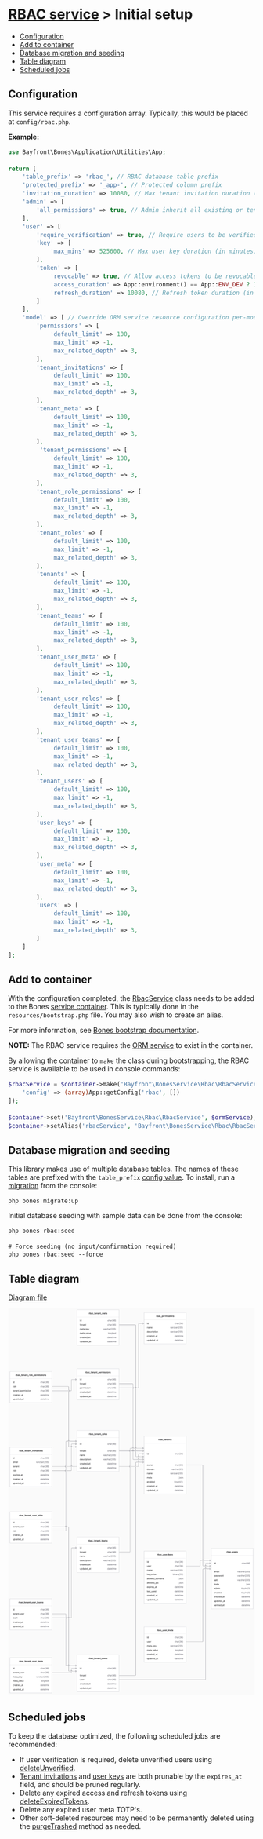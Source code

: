 # [RBAC service](README.md) > Initial setup

- [Configuration](#configuration)
- [Add to container](#add-to-container)
- [Database migration and seeding](#database-migration-and-seeding)
- [Table diagram](#table-diagram)
- [Scheduled jobs](#scheduled-jobs)

## Configuration

This service requires a configuration array.
Typically, this would be placed at `config/rbac.php`.

**Example:**

```php
use Bayfront\Bones\Application\Utilities\App;

return [
    'table_prefix' => 'rbac_', // RBAC database table prefix
    'protected_prefix' => '_app-', // Protected column prefix
    'invitation_duration' => 10080, // Max tenant invitation duration (in minutes), 0 for unlimited: 10080 = 7 days
    'admin' => [
        'all_permissions' => true, // Admin inherit all existing or tenant permissions? False to inherit all tenant permissions
    ],
    'user' => [
        'require_verification' => true, // Require users to be verified to authenticate
        'key' => [
            'max_mins' => 525600, // Max user key duration (in minutes), 0 for unlimited: 525600 = 365 days
        ],
        'token' => [
            'revocable' => true, // Allow access tokens to be revocable? This requires a database query to validate each request
            'access_duration' => App::environment() == App::ENV_DEV ? 10080 : 15, // Access token duration (in minutes)
            'refresh_duration' => 10080, // Refresh token duration (in minutes): 10080 = 7 days
        ]
    ],
    'model' => [ // Override ORM service resource configuration per-model (optional)
        'permissions' => [
            'default_limit' => 100,
            'max_limit' => -1,
            'max_related_depth' => 3,
        ],
        'tenant_invitations' => [
            'default_limit' => 100,
            'max_limit' => -1,
            'max_related_depth' => 3,
        ],
        'tenant_meta' => [
            'default_limit' => 100,
            'max_limit' => -1,
            'max_related_depth' => 3,
        ],
         'tenant_permissions' => [
            'default_limit' => 100,
            'max_limit' => -1,
            'max_related_depth' => 3,
        ],
        'tenant_role_permissions' => [
            'default_limit' => 100,
            'max_limit' => -1,
            'max_related_depth' => 3,
        ],
        'tenant_roles' => [
            'default_limit' => 100,
            'max_limit' => -1,
            'max_related_depth' => 3,
        ],
        'tenants' => [
            'default_limit' => 100,
            'max_limit' => -1,
            'max_related_depth' => 3,
        ],
        'tenant_teams' => [
            'default_limit' => 100,
            'max_limit' => -1,
            'max_related_depth' => 3,
        ],
        'tenant_user_meta' => [
            'default_limit' => 100,
            'max_limit' => -1,
            'max_related_depth' => 3,
        ],
        'tenant_user_roles' => [
            'default_limit' => 100,
            'max_limit' => -1,
            'max_related_depth' => 3,
        ],
        'tenant_user_teams' => [
            'default_limit' => 100,
            'max_limit' => -1,
            'max_related_depth' => 3,
        ],
        'tenant_users' => [
            'default_limit' => 100,
            'max_limit' => -1,
            'max_related_depth' => 3,
        ],
        'user_keys' => [
            'default_limit' => 100,
            'max_limit' => -1,
            'max_related_depth' => 3,
        ],
        'user_meta' => [
            'default_limit' => 100,
            'max_limit' => -1,
            'max_related_depth' => 3,
        ],
        'users' => [
            'default_limit' => 100,
            'max_limit' => -1,
            'max_related_depth' => 3,
        ]
    ]
];
```

## Add to container

With the configuration completed, the [RbacService](rbacservice.md) class needs to be added to the Bones [service container](https://github.com/bayfrontmedia/bones/blob/master/docs/usage/container.md).
This is typically done in the `resources/bootstrap.php` file.
You may also wish to create an alias.

For more information, see [Bones bootstrap documentation](https://github.com/bayfrontmedia/bones/blob/master/docs/usage/bootstrap.md).

**NOTE:** The RBAC service requires the [ORM service](https://github.com/bayfrontmedia/bones-service-orm) to exist in the container.

By allowing the container to `make` the class during bootstrapping,
the RBAC service is available to be used in console commands:

```php
$rbacService = $container->make('Bayfront\BonesService\Rbac\RbacService', [
    'config' => (array)App::getConfig('rbac', [])
]);

$container->set('Bayfront\BonesService\Rbac\RbacService', $ormService);
$container->setAlias('rbacService', 'Bayfront\BonesService\Rbac\RbacService');
```

## Database migration and seeding

This library makes use of multiple database tables. 
The names of these tables are prefixed with the `table_prefix` [config value](#configuration).
To install, run a [migration](https://github.com/bayfrontmedia/bones/blob/master/docs/services/db.md#migrations) from the console:

```shell
php bones migrate:up
```

Initial database seeding with sample data can be done from the console:

```shell
php bones rbac:seed

# Force seeding (no input/confirmation required)
php bones rbac:seed --force
```

## Table diagram

[Diagram file](diagram/bones-service-rbac-v1.3.diagram)

![](diagram/bones-service-rbac-v1.3.png)

## Scheduled jobs

To keep the database optimized, the following scheduled jobs are recommended:

- If user verification is required, delete unverified users using [deleteUnverified](models/users.md#deleteunverified).
- [Tenant invitations](models/tenantinvitations.md) and [user keys](models/userkeys.md) are both prunable by the `expires_at` field,
and should be pruned regularly.
- Delete any expired access and refresh tokens using [deleteExpiredTokens](models/usermeta.md#deleteexpiredtokens).
- Delete any expired user meta TOTP's.
- Other soft-deleted resources may need to be permanently deleted using the [purgeTrashed](https://github.com/bayfrontmedia/bones-service-orm/blob/master/docs/traits/softdeletes.md#purgetrashed) method as needed.
